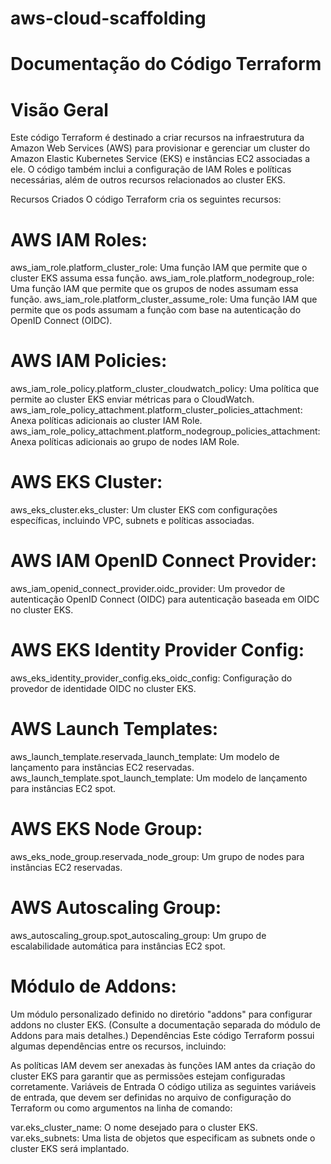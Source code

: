 # aws-cloud-scaffolding

# Documentação do Código Terraform
# Visão Geral

Este código Terraform é destinado a criar recursos na infraestrutura da Amazon Web Services (AWS) para provisionar e gerenciar um cluster do Amazon Elastic Kubernetes Service (EKS) e instâncias EC2 associadas a ele. O código também inclui a configuração de IAM Roles e políticas necessárias, além de outros recursos relacionados ao cluster EKS.

Recursos Criados
O código Terraform cria os seguintes recursos:

# AWS IAM Roles:

aws_iam_role.platform_cluster_role: 
Uma função IAM que permite que o cluster EKS assuma essa função.
aws_iam_role.platform_nodegroup_role: 
Uma função IAM que permite que os grupos de nodes assumam essa função.
aws_iam_role.platform_cluster_assume_role: 
Uma função IAM que permite que os pods assumam a função com base na autenticação do OpenID Connect (OIDC).

# AWS IAM Policies:

aws_iam_role_policy.platform_cluster_cloudwatch_policy: 
Uma política que permite ao cluster EKS enviar métricas para o CloudWatch.
aws_iam_role_policy_attachment.platform_cluster_policies_attachment: 
Anexa políticas adicionais ao cluster IAM Role.
aws_iam_role_policy_attachment.platform_nodegroup_policies_attachment: 
Anexa políticas adicionais ao grupo de nodes IAM Role.

# AWS EKS Cluster:

aws_eks_cluster.eks_cluster: 
Um cluster EKS com configurações específicas, incluindo VPC, subnets e políticas associadas.

# AWS IAM OpenID Connect Provider:

aws_iam_openid_connect_provider.oidc_provider:
Um provedor de autenticação OpenID Connect (OIDC) para autenticação baseada em OIDC no cluster EKS.

# AWS EKS Identity Provider Config:

aws_eks_identity_provider_config.eks_oidc_config: Configuração do provedor de identidade OIDC no cluster EKS.

# AWS Launch Templates:

aws_launch_template.reservada_launch_template: 
Um modelo de lançamento para instâncias EC2 reservadas.
aws_launch_template.spot_launch_template: 
Um modelo de lançamento para instâncias EC2 spot.

# AWS EKS Node Group:

aws_eks_node_group.reservada_node_group: 
Um grupo de nodes para instâncias EC2 reservadas.

# AWS Autoscaling Group:

aws_autoscaling_group.spot_autoscaling_group: 
Um grupo de escalabilidade automática para instâncias EC2 spot.

# Módulo de Addons:

Um módulo personalizado definido no diretório "addons" para configurar addons no cluster EKS. (Consulte a documentação separada do módulo de Addons para mais detalhes.)
Dependências
Este código Terraform possui algumas dependências entre os recursos, incluindo:

As políticas IAM devem ser anexadas às funções IAM antes da criação do cluster EKS para garantir que as permissões estejam configuradas corretamente.
Variáveis de Entrada
O código utiliza as seguintes variáveis de entrada, que devem ser definidas no arquivo de configuração do Terraform ou como argumentos na linha de comando:

var.eks_cluster_name: O nome desejado para o cluster EKS.
var.eks_subnets: Uma lista de objetos que especificam as subnets onde o cluster EKS será implantado.